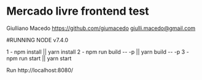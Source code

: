 # Mercado livre frontend test

Giulliano Macedo
https://github.com/giumacedo
giulli.macedo@gmail.com

#RUNNING
NODE v7.4.0

1 - npm install || yarn install
2 - npm run build -- -p || yarn build -- -p
3 - npm run start || yarn start


Run http://localhost:8080/



